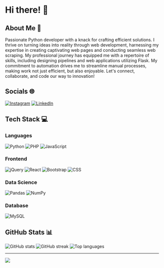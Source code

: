 # Hi there! 👋

<!--
**Arun28S12/Arun28S12** is a ✨ _special_ ✨ repository because its `README.md` (this file) appears on your GitHub profile.

Here are some ideas to get you started:
- 🔭 I’m currently working on ...
- 🌱 I’m currently learning ...
- 👯 I’m looking to collaborate on ...
- 🤔 I’m looking for help with ...
- 💬 Ask me about ...
- 📫 How to reach me: ...
- 😄 Pronouns: ...
- ⚡ Fun fact: ...
-->

## About Me 💫
Passionate Python developer with a knack for crafting efficient solutions. I thrive on turning ideas into reality through web development, harnessing my expertise in creating captivating web pages and conducting seamless web scraping. My professional journey has equipped me with a repertoire of skills, including designing pipelines and web applications utilizing Flask. My commitment to automation drives me to streamline manual processes, making work not just efficient, but also enjoyable. Let's connect, collaborate, and code our way to innovation!

## Socials 🌐
[![Instagram](https://img.shields.io/badge/Instagram-%23E4405F.svg?logo=Instagram&logoColor=white)](https://instagram.com/mr.arunrajput)
[![LinkedIn](https://img.shields.io/badge/LinkedIn-%230077B5.svg?logo=linkedin&logoColor=white)](https://linkedin.com/in/arunsing)

## Tech Stack 💻
### Languages
![Python](https://img.shields.io/badge/python-3670A0?style=plastic&logo=python&logoColor=ffdd54)
![PHP](https://img.shields.io/badge/php-%23777BB4.svg?style=plastic&logo=php&logoColor=white)
![JavaScript](https://img.shields.io/badge/javascript-%23323330.svg?style=plastic&logo=javascript&logoColor=%23F7DF1E)

### Frontend
![jQuery](https://img.shields.io/badge/jquery-%230769AD.svg?style=plastic&logo=jquery&logoColor=white)
![React](https://img.shields.io/badge/react-%2320232a.svg?style=plastic&logo=react&logoColor=%2361DAFB)
![Bootstrap](https://img.shields.io/badge/bootstrap-%23563D7C.svg?style=plastic&logo=bootstrap&logoColor=white)
![CSS](https://img.shields.io/badge/css-%231572B6.svg?style=plastic&logo=css3&logoColor=white)

### Data Science
![Pandas](https://img.shields.io/badge/pandas-%23150458.svg?style=plastic&logo=pandas&logoColor=white)
![NumPy](https://img.shields.io/badge/numpy-%23013243.svg?style=plastic&logo=numpy&logoColor=white)

### Database
![MySQL](https://img.shields.io/badge/mysql-%2300f.svg?style=plastic&logo=mysql&logoColor=white)

## GitHub Stats 📊
![GitHub stats](https://github-readme-stats.vercel.app/api?username=ARUN28S12&show_icons=true&theme=dark&count_private=true)
![GitHub streak](https://github-readme-streak-stats.herokuapp.com/?user=ARUN28S12&theme=dark)
![Top languages](https://github-readme-stats.vercel.app/api/top-langs/?username=ARUN28S12&layout=compact&theme=dark&langs_count=6)

---

[![](https://visitcount.itsvg.in/api?id=ARUN28S12&icon=0&color=0)](https://visitcount.itsvg.in)

<!-- Proudly created with GPRM ( https://gprm.itsvg.in ) -->
